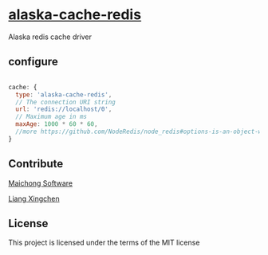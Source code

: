 # [alaska-cache-redis](https://github.com/maichong/alaska-cache-redis)
Alaska redis cache driver

## configure

```javascript

cache: {
  type: 'alaska-cache-redis',
  // The connection URI string
  url: 'redis://localhost/0',
  // Maximum age in ms
  maxAge: 1000 * 60 * 60,
  //more https://github.com/NodeRedis/node_redis#options-is-an-object-with-the-following-possible-properties
}

```

## Contribute
[Maichong Software](http://maichong.it)

[Liang Xingchen](https://github.com/liangxingchen)

## License

This project is licensed under the terms of the MIT license
